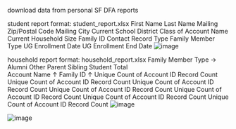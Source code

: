 download data from personal SF DFA reports

student report format: student_report.xlsx
First Name		Last Name	Mailing Zip/Postal Code	Mailing City	Current School District	Class of	Account Name	Current Household Size	Family ID	Contact Record Type	Family Member Type	UG Enrollment Date	UG Enrollment End Date
![image](https://github.com/user-attachments/assets/c45b6169-6f3a-4266-917b-5c0241f3b7b0)

household report format: household_report.xlsx
Family Member Type →				Alumni		Other		Parent		Sibling		Student		Total	
Account Name  ↑	Family ID  ↑	Unique Count of Account ID	Record Count	Unique Count of Account ID	Record Count	Unique Count of Account ID	Record Count	Unique Count of Account ID	Record Count	Unique Count of Account ID	Record Count	Unique Count of Account ID	Record Count	Unique Count of Account ID	Record Count
![image](https://github.com/user-attachments/assets/8ff4e4c7-eaf1-46ce-b2c7-bbdd2288009d)


![image](https://github.com/user-attachments/assets/9ccce50f-6a49-4916-a5e5-c3e23663f0a5)
